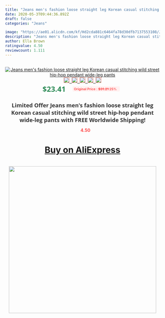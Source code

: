 ```yaml
---
title: "Jeans men's fashion loose straight leg Korean casual stitching wild street hip-hop pendant wide-leg pants"
date: 2020-05-3T09:44:36.892Z
draft: false
categories: "Jeans"

image: "https://ae01.alicdn.com/kf/Hd2cda881c6464fa78d30dfb7137553108/Jeans-men-s-fashion-loose-straight-leg-Korean-casual-stitching-wild-street-hip-hop-pendant-wide.jpg"
description: "Jeans men's fashion loose straight leg Korean casual stitching wild street hip-hop pendant wide-leg pants"
author: Ella Brown
ratingvalue: 4.50
reviewcount: 1.111
---
```

<br>
<div style="text-align: center;">
<a href="https://s.click.aliexpress.com/e/_AYqgn3" target="_blank" rel="nofollow noopener noreferrer"><img alt="Jeans men's fashion loose straight leg Korean casual stitching wild street hip-hop pendant wide-leg pants" class="magnifier-image" src="https://ae01.alicdn.com/kf/Hd2cda881c6464fa78d30dfb7137553108/Jeans-men-s-fashion-loose-straight-leg-Korean-casual-stitching-wild-street-hip-hop-pendant-wide.jpg_640x640.jpg">
<br>
<img style="border:1px solid salmon" src="https://ae01.alicdn.com/kf/Hd2cda881c6464fa78d30dfb7137553108/Jeans-men-s-fashion-loose-straight-leg-Korean-casual-stitching-wild-street-hip-hop-pendant-wide.jpg_120x120.jpg">&nbsp;&nbsp;<img style="border:1px solid salmon" src="https://ae01.alicdn.com/kf/He631f9304ddd43e7a9a36b4eaa90792bR/Jeans-men-s-fashion-loose-straight-leg-Korean-casual-stitching-wild-street-hip-hop-pendant-wide.jpg_120x120.jpg">&nbsp;&nbsp;<img style="border:1px solid salmon" src="https://ae01.alicdn.com/kf/H8317b2cb809e4dff82bc6852430557755/Jeans-men-s-fashion-loose-straight-leg-Korean-casual-stitching-wild-street-hip-hop-pendant-wide.jpg_120x120.jpg">&nbsp;&nbsp;<img style="border:1px solid salmon" src="https://ae01.alicdn.com/kf/H807854701ec94d52a15a73ff20a2be1ah/Jeans-men-s-fashion-loose-straight-leg-Korean-casual-stitching-wild-street-hip-hop-pendant-wide.jpg_120x120.jpg">&nbsp;&nbsp;<img style="border:1px solid salmon" src="https://ae01.alicdn.com/kf/H6b29a6a5c4c14ede945082b173d2911db/Jeans-men-s-fashion-loose-straight-leg-Korean-casual-stitching-wild-street-hip-hop-pendant-wide.jpg_120x120.jpg"></a></div><br0>
<div style="text-align: center;"><span style="background-color: white; border: 0px; box-sizing: border-box; color: seagreen; display: inline-block; font-family: &quot;open sans&quot; , &quot;arial&quot; , &quot;helvetica&quot; , sans-serif , &quot;heiti&quot;; font-size: 24px; font-stretch: inherit; font-weight: 700; line-height: inherit; margin: 0px 10px 0px 0px; padding: 0px; vertical-align: middle;">$23.41 </span>
<span style="background: rgb(255 , 241 , 241); border-radius: 3px; border: 0px; box-sizing: border-box; color: #ff4747; display: inline-block; font-family: inherit; font-size: 12px; font-stretch: inherit; font-style: inherit; font-variant: inherit; font-weight: 600; line-height: inherit; margin: 0px; padding: 2px 5px; transform: scale(0.9); vertical-align: middle;">Original Price : <b style="text-decoration: line-through;">$31.21 </b> 25%&nbsp;&nbsp;</span></div>
<h1 style="color: #333333; display: inline-block; font-family: &quot;open sans&quot; , &quot;arial&quot; , &quot;helvetica&quot; , sans-serif , &quot;heiti&quot;; font-size: 18px; font-stretch: inherit; font-weight: 700; text-align: center;">Limited Offer Jeans men's fashion loose straight leg Korean casual stitching wild street hip-hop pendant wide-leg pants with FREE Worldwide Shipping!</h1>
<div style="color: #ff4747; text-align: center;">
<img src="https://4.bp.blogspot.com/-M0ZcTcb-5uY/XleCXlxnR4I/AAAAAAAAAEc/OrjgMkXV1oMQFaCRZj5HQwOCBcu3w1FegCPcBGAYYCw/s1600/star.png" style="height: 15px;">&nbsp;<b>4.50</b></div>
<div class="button_cont" align="center"><a class="buynow_a" href="https://s.click.aliexpress.com/e/_AYqgn3" target="_blank" rel="nofollow noopener noreferrer"><H1>Buy on AliExpress</H1></a></div><br>
<div class="separator" style="clear: both; text-align: center;">
<img src="https://lh3.googleusercontent.com/-pTy5HemUv9M/XlePHvY0dAI/AAAAAAAAAE4/0nX5iRUoIWY8eMW9Dpxeirr157OZliDIgCLcBGAsYHQ/s1600/badge.gif" width="480">
</div>
